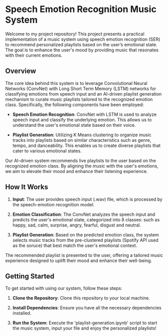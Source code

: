 # Speech Emotion Recognition Music System

Welcome to my project repository! This project presents a practical implementation of a music system using speech emotion recognition (SER) to recommend personalized playlists based on the user’s emotional state. The goal is to enhance the user's mood by providing music that resonates with their current emotions.

## Overview

The core idea behind this system is to leverage Convolutional Neural Networks (ConvNet) with Long Short Term Memory (LSTM) networks for classifying emotions from speech input and an AI-driven playlist generation mechanism to curate music playlists tailored to the recognized emotion class. Specifically, the following components have been employed:

- **Speech Emotion Recognition**: ConvNet with LSTM is used to analyze speech input and classify the underlying emotion. This allows us to understand the user's emotional state based on their voice.
  
- **Playlist Generation**: Utilizing K Means clustering to organize music tracks into playlists based on similar characteristics such as genre, tempo, and danceability. This enables us to create diverse playlists that cater to various emotional states.
  
Our AI-driven system recommends live playlists to the user based on the recognized emotion class. By aligning the music with the user's emotions, we aim to elevate their mood and enhance their listening experience.

## How It Works

1. **Input**: The user provides speech input (.wav) file, which is processed by the speech-emotion recognition model.
  
2. **Emotion Classification**: The ConvNet analyzes the speech input and predicts the user's emotional state, categorized into 8 classes: such as happy, sad, calm, surprise, angry, fearful, disgust and neutral.
  
3. **Playlist Generation**: Based on the predicted emotion class, the system selects music tracks from the pre-clustered playlists (Spotify API used as the soruce) that best match the user's emotional context.

The recommended playlist is presented to the user, offering a tailored music experience designed to uplift their mood and enhance their well-being.

## Getting Started

To get started with using our system, follow these steps:

1. **Clone the Repository**: Clone this repository to your local machine.
  
2. **Install Dependencies**: Ensure you have all the necessary dependencies installed.
  
3. **Run the System**: Execute the 'playlist-generation.ipynb' script  to start the music system, input your file and enjoy the personalized playlists!
